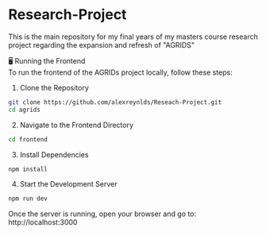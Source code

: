 # Research-Project
This is the main repository for my final years of my masters course research project regarding the expansion and refresh of "AGRIDS"

🖥️ Running the Frontend<br/>
To run the frontend of the AGRIDs project locally, follow these steps:

1. Clone the Repository
```bash
git clone https://github.com/alexreynlds/Reseach-Project.git
cd agrids
```

2. Navigate to the Frontend Directory
```bash
cd frontend
```

3. Install Dependencies
```bash
npm install
```

4. Start the Development Server
```bash
npm run dev
```

Once the server is running, open your browser and go to:
http://localhost:3000
